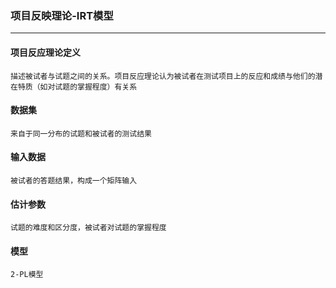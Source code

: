 ### 项目反映理论-IRT模型
***
#### 项目反应理论定义
    描述被试者与试题之间的关系。项目反应理论认为被试者在测试项目上的反应和成绩与他们的潜在特质（如对试题的掌握程度）有关系
#### 数据集
    来自于同一分布的试题和被试者的测试结果
#### 输入数据
    被试者的答题结果，构成一个矩阵输入
#### 估计参数
    试题的难度和区分度，被试者对试题的掌握程度
#### 模型
    2-PL模型